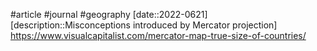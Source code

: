 #article  #journal #geography
[date::2022-0621]
[description::Misconceptions introduced by Mercator projection]
https://www.visualcapitalist.com/mercator-map-true-size-of-countries/